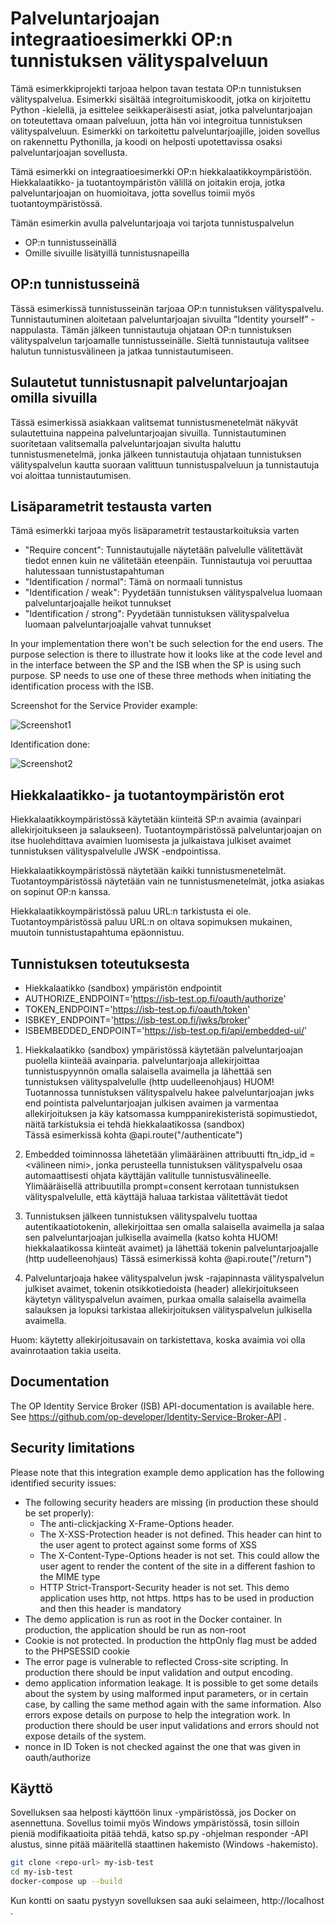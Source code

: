 # Palveluntarjoajan integraatioesimerkki OP:n tunnistuksen välityspalveluun

Tämä esimerkkiprojekti tarjoaa helpon tavan testata OP:n tunnistuksen välityspalvelua. Esimerkki sisältää integroitumiskoodit, jotka on kirjoitettu Python -kielellä, ja esittelee seikkaperäisesti asiat, jotka palveluntarjoajan on toteutettava omaan palveluun, jotta hän voi integroitua tunnistuksen välityspalveluun. Esimerkki on tarkoitettu palveluntarjoajille, joiden sovellus on rakennettu Pythonilla, ja koodi on helposti upotettavissa osaksi palveluntarjoajan sovellusta.

Tämä esimerkki on integraatioesimerkki OP:n hiekkalaatikkoympäristöön. Hiekkalaatikko- ja tuotantoympäristön välillä on joitakin eroja, jotka palveluntarjoajan on huomioitava, jotta sovellus toimii myös tuotantoympäristössä.

Tämän esimerkin avulla palveluntarjoaja voi tarjota tunnistuspalvelun

- OP:n tunnistusseinällä
- Omille sivuille lisätyillä tunnistusnapeilla

## OP:n tunnistusseinä

Tässä esimerkissä tunnistusseinän tarjoaa OP:n tunnistuksen välityspalvelu. Tunnistautuminen aloitetaan palveluntarjoajan sivuilta ”Identity yourself” -nappulasta. Tämän jälkeen tunnistautuja ohjataan OP:n tunnistuksen välityspalvelun tarjoamalle tunnistusseinälle. Sieltä tunnistautuja valitsee halutun tunnistusvälineen ja jatkaa tunnistautumiseen.

## Sulautetut tunnistusnapit palveluntarjoajan omilla sivuilla

Tässä esimerkissä asiakkaan valitsemat tunnistusmenetelmät näkyvät sulautettuina nappeina palveluntarjoajan sivuilla. Tunnistautuminen suoritetaan valitsemalla palveluntarjoajan sivulta haluttu tunnistusmenetelmä, jonka jälkeen tunnistautuja ohjataan tunnistuksen välityspalvelun kautta suoraan valittuun tunnistuspalveluun ja tunnistautuja voi aloittaa tunnistautumisen.

## Lisäparametrit testausta varten

Tämä esimerkki tarjoaa myös lisäparametrit testaustarkoituksia varten

- "Require concent": Tunnistautujalle näytetään palvelulle välitettävät tiedot ennen kuin ne välitetään eteenpäin. Tunnistautuja voi peruuttaa halutessaan tunnistustapahtuman
- "Identification / normal": Tämä on normaali tunnistus
- "Identification / weak": Pyydetään tunnistuksen välityspalvelua luomaan palveluntarjoajalle heikot tunnukset 
- "Identification / strong": Pyydetään tunnistuksen välityspalvelua luomaan palveluntarjoajalle vahvat tunnukset

In your implementation there won't be such selection for the end users. The purpose selection is there to illustrate how it looks like at the code level and in the interface between the SP and the ISB when the SP is using such purpose. SP needs to use one of these three methods when initiating the identification process with the ISB.

Screenshot for the Service Provider example:

![Screenshot1](images/screenshot1.png)

Identification done:

![Screenshot2](images/screenshot2.png)

## Hiekkalaatikko- ja tuotantoympäristön erot

Hiekkalaatikkoympäristössä käytetään kiinteitä SP:n avaimia (avainpari allekirjoitukseen ja salaukseen). Tuotantoympäristössä palveluntarjoajan on itse huolehdittava avaimien luomisesta ja julkaistava julkiset avaimet tunnistuksen välityspalvelulle JWSK -endpointissa.

Hiekkalaatikkoympäristössä näytetään kaikki tunnistusmenetelmät. Tuotantoympäristössä näytetään vain ne tunnistusmenetelmät, jotka asiakas on sopinut OP:n kanssa. 

Hiekkalaatikkoympäristössä paluu URL:n tarkistusta ei ole. Tuotantoympäristössä paluu URL:n on oltava sopimuksen mukainen, muutoin tunnistustapahtuma epäonnistuu.

## Tunnistuksen toteutuksesta

- Hiekkalaatikko (sandbox) ympäristön endpointit
- AUTHORIZE_ENDPOINT='https://isb-test.op.fi/oauth/authorize'
- TOKEN_ENDPOINT='https://isb-test.op.fi/oauth/token'
- ISBKEY_ENDPOINT='https://isb-test.op.fi/jwks/broker'
- ISBEMBEDDED_ENDPOINT='https://isb-test.op.fi/api/embedded-ui/'

1) Hiekkalaatikko (sandbox) ympäristössä käytetään palveluntarjoajan puolella kiinteää avainparia. palveluntarjoaja allekirjoittaa tunnistuspyynnön omalla salaisella avaimella ja lähettää sen tunnistuksen välityspalvelulle (http uudelleenohjaus)
HUOM! Tuotannossa tunnistuksen välityspalvelu hakee palveluntarjoajan jwks end pointista palveluntarjoajan julkisen avaimen ja varmentaa allekirjoituksen ja käy katsomassa kumppanirekisteristä sopimustiedot, näitä tarkistuksia ei tehdä hiekkalaatikossa (sandbox)  
Tässä esimerkissä kohta @api.route("/authenticate")

2) Embedded toiminnossa lähetetään ylimääräinen attribuutti ftn_idp_id = <välineen nimi>, jonka perusteella tunnistuksen välityspalvelu osaa automaattisesti ohjata käyttäjän valitulle tunnistusvälineelle. Ylimääräisellä attribuutilla prompt=consent kerrotaan tunnistuksen välityspalvelulle, että käyttäjä haluaa tarkistaa välitettävät tiedot

3) Tunnistuksen jälkeen tunnistuksen välityspalvelu tuottaa autentikaatiotokenin, allekirjoittaa sen omalla salaisella avaimella ja salaa sen palveluntarjoajan julkisella avaimella (katso kohta HUOM! hiekkalaatikossa kiinteät avaimet) ja lähettää tokenin palveluntarjoajalle (http uudelleenohjaus)
Tässä esimerkissä kohta @api.route("/return")

4) Palveluntarjoaja hakee välityspalvelun jwsk -rajapinnasta välityspalvelun julkiset avaimet, tokenin otsikkotiedoista (header) allekirjoitukseen käytetyn välityspalvelun avaimen, purkaa omalla salaisella avaimella salauksen ja lopuksi tarkistaa allekirjoituksen välityspalvelun julkisella avaimella. 

Huom: käytetty allekirjoitusavain on tarkistettava, koska avaimia voi olla avainrotaation takia useita.

## Documentation

The OP Identity Service Broker (ISB) API-documentation is available here. See https://github.com/op-developer/Identity-Service-Broker-API .

## Security limitations

Please note that this integration example demo application has the following identified security issues:
- The following security headers are missing (in production these should be set properly):
    - The anti-clickjacking X-Frame-Options header.
    - The X-XSS-Protection header is not defined. This header can hint to the user agent to protect against some forms of XSS
    - The X-Content-Type-Options header is not set. This could allow the user agent to render the content of the site in a different fashion to the MIME type
    - HTTP Strict-Transport-Security header is not set. This demo application uses http, not https. https has to be used in production and then this header is mandatory
- The demo application is run as root in the Docker container. In production, the application should be run as non-root
- Cookie is not protected. In production the httpOnly flag must be added to the PHPSESSID cookie
- The error page is vulnerable to reflected Cross-site scripting. In production there should be input validation and output encoding.
- demo application information leakage. It is possible to get some details about the system by using malformed input parameters, or in certain case, by calling the same method again with the same information. Also errors expose details on purpose to help the integration work. In production there should be user input validations and errors should not expose details of the system.
- nonce in ID Token is not checked against the one that was given in oauth/authorize

## Käyttö

Sovelluksen saa helposti käyttöön linux -ympäristössä, jos Docker on asennettuna. Sovellus toimii myös Windows ympäristössä, tosin silloin pieniä modifikaatioita pitää tehdä, katso sp.py -ohjelman responder -API alustus, sinne pitää määritellä staattinen hakemisto (Windows -hakemisto).

```bash
git clone <repo-url> my-isb-test
cd my-isb-test
docker-compose up --build
```

Kun kontti on saatu pystyyn sovelluksen saa auki selaimeen, http://localhost . 
